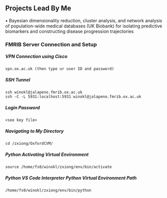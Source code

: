 ## Projects Lead By Me
•	Bayesian dimensionality reduction, cluster analysis, and network analysis of population-wide medical databases (UK Biobank) for isolating predictive biomarkers and constructing disease progression trajectories

### FMRIB Server Connection and Setup
##### VPN Connection using Cisco
```
vpn.ox.ac.uk (then type ur user ID and password)
```

##### SSH Tunnel
```
ssh winokl@jalapeno.fmrib.ox.ac.uk
ssh -C -L 5931:localhost:5931 winokl@jalapeno.fmrib.ox.ac.uk
```

##### Login Password
```
<see key file>
```

##### Navigating to My Directory
```
cd /zxiong/OxfordCVM/
```

##### Python Activating Virtual Environment
```
source /home/fs0/winokl/zxiong/env/bin/activate
```

##### Python VS Code Interpreter Python Virtual Environment Path
```
/home/fs0/winokl/zxiong/env/bin/python
```

